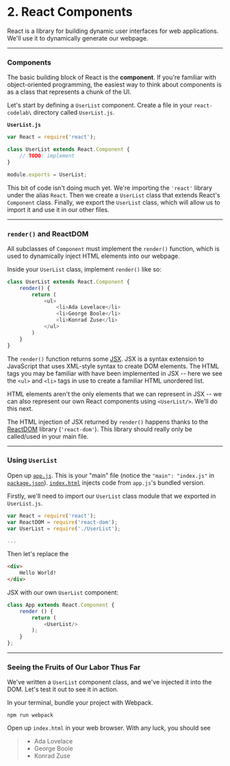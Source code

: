 # 2. React Components

React is a library for building dynamic user interfaces for web applications. We'll use it to dynamically generate our webpage.

***

### Components

The basic building block of React is the **component**. If you're familiar with object-oriented programming, the easiest way to think about components is as a class that represents a chunk of the UI.

Let's start by defining a `UserList` component. Create a file in your `react-codelab\` directory called `UserList.js`.

**`UserList.js`**

```js
var React = require('react');

class UserList extends React.Component {
    // TODO: implement
}

module.exports = UserList;
```

This bit of code isn't doing much yet. We're importing the `'react'` library under the alias `React`. Then we create a `UserList` class that extends React's `Component` class. Finally, we export the `UserList` class, which will allow us to import it and use it in our other files.

***

### `render()` and ReactDOM

All subclasses of `Component` must implement the `render()` function, which is used to dynamically inject HTML elements into our webpage.

Inside your `UserList` class, implement `render()` like so:

```js
class UserList extends React.Component {
    render() {
        return (
            <ul>
                <li>Ada Lovelace</li>
                <li>George Boole</li>
                <li>Konrad Zuse</li>
            </ul>
        )
    }
}
```

The `render()` function returns some [JSX](https://reactjs.org/docs/introducing-jsx.html). JSX is a syntax extension to JavaScript that uses XML-style syntax to create DOM elements. The HTML tags you may be familiar with have been implemented in JSX -- here we see the `<ul>` and `<li>` tags in use to create a familiar HTML unordered list.

HTML elements aren't the only elements that we can represent in JSX -- we can also represent our own React components using `<UserList/>`. We'll do this next.

The HTML injection of JSX returned by `render()` happens thanks to the [ReactDOM](https://reactjs.org/docs/react-dom.html) library (`'react-dom'`). This library should really only be called/used in your main file.

***

### Using `UserList`

Open up [`app.js`](https://github.com/OKStateACM/ReactCodelab/blob/master/react-codelab/app.js). This is your "main" file (notice the `"main": "index.js"` in [`package.json`](https://github.com/OKStateACM/ReactCodelab/blob/master/react-codelab/package.json)). [`index.html`](https://github.com/OKStateACM/ReactCodelab/blob/master/react-codelab/index.html) injects code from `app.js`'s bundled version.

Firstly, we'll need to import our `UserList` class module that we exported in `UserList.js`.

```js
var React = require('react');
var ReactDOM = require('react-dom');
var UserList = require('./UserList');

...
```

Then let's replace the

```html
<div>
    Hello World!
</div>
```

JSX with our own `UserList` component:

```js
class App extends React.Component {
    render () {
        return (
            <UserList/>
        );
    }
};
```

***

### Seeing the Fruits of Our Labor Thus Far

We've written a `UserList` component class, and we've injected it into the DOM. Let's test it out to see it in action.

In your terminal, bundle your project with Webpack.

```
npm run webpack
```

Open up `index.html` in your web browser. With any luck, you should see

> * Ada Lovelace
> * George Boole
> * Konrad Zuse
